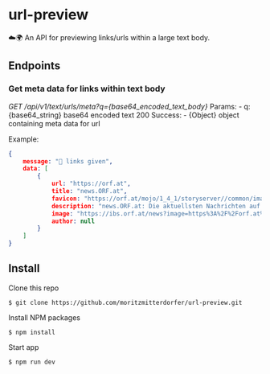 # url-preview
☁️🌍 An API for previewing links/urls within a large text body.

## Endpoints

### Get meta data for links within text body
*GET /api/v1/text/urls/meta?q={base64_encoded_text_body}*
Params:
    - q: {base64_string} base64 encoded text
200 Success:
    - {Object} object containing meta data for url

Example:
```json
{
    message: "🚀 links given",
    data: [
        {
            url: "https://orf.at",
            title: "news.ORF.at",
            favicon: "https://orf.at/mojo/1_4_1/storyserver//common/images/favicons/favicon-32x32.png",
            description: "news.ORF.at: Die aktuellsten Nachrichten auf einen Blick - aus Österreich und der ganzen Welt. In Text, Bild und Video.",
            image: "https://ibs.orf.at/news?image=https%3A%2F%2Forf.at%2Fmojo%2F1_4_1%2Fstoryserver%2Fnews%2Fcommon%2Fimages%2Fog-fallback-news.png%3Fs%3D6fd0304156999f5fb116dbe1800653666b242a18",
            author: null
        }
    ]
}
```


## Install
Clone this repo
```
$ git clone https://github.com/moritzmitterdorfer/url-preview.git
```

Install NPM packages
```
$ npm install
```

Start app
```
$ npm run dev
```